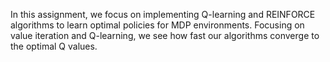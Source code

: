 In this assignment, we focus on implementing Q-learning and REINFORCE algorithms to learn optimal policies for MDP environments. Focusing on value iteration and Q-learning, we see how fast our algorithms converge to the optimal Q values.
